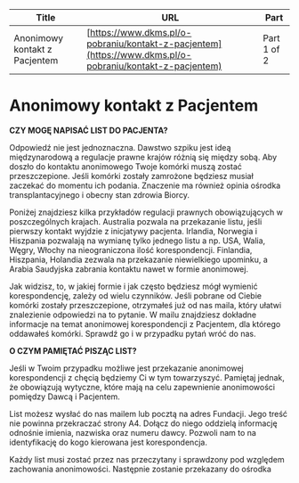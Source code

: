 | **Title**       | **URL**           | **Part**              |
|-----------------|-------------------|-----------------------|
| Anonimowy kontakt z Pacjentem         | [https://www.dkms.pl/o-pobraniu/kontakt-z-pacjentem](https://www.dkms.pl/o-pobraniu/kontakt-z-pacjentem)    | Part 1 of 2          |

# Anonimowy kontakt z Pacjentem

**CZY MOGĘ NAPISAĆ LIST DO PACJENTA?**


Odpowiedź nie jest jednoznaczna. Dawstwo szpiku jest ideą międzynarodową a regulacje prawne krajów różnią się między sobą. Aby doszło do kontaktu anonimowego Twoje komórki muszą zostać przeszczepione. Jeśli komórki zostały zamrożone będziesz musiał zaczekać do momentu ich podania. Znaczenie ma również opinia ośrodka transplantacyjnego i obecny stan zdrowia Biorcy.


Poniżej znajdziesz kilka przykładów regulacji prawnych obowiązujących w poszczególnych krajach. Australia pozwala na przekazanie listu, jeśli pierwszy kontakt wyjdzie z inicjatywy pacjenta. Irlandia, Norwegia i Hiszpania pozwalają na wymianę tylko jednego listu a np. USA, Walia, Węgry, Włochy na nieograniczona ilość korespondencji. Finlandia, Hiszpania, Holandia zezwala na przekazanie niewielkiego upominku, a Arabia Saudyjska zabrania kontaktu nawet w formie anonimowej.


Jak widzisz, to, w jakiej formie i jak często będziesz mógł wymienić korespondencję, zależy od wielu czynników. Jeśli pobrane od Ciebie komórki zostały przeszczepione, otrzymałeś już od nas maila, który ułatwi znalezienie odpowiedzi na to pytanie. W mailu znajdziesz dokładne informacje na temat anonimowej korespondencji z Pacjentem, dla którego oddawałeś komórki. Sprawdź go i w przypadku pytań wróć do nas. 


**O CZYM PAMIĘTAĆ PISZĄC LIST?**


Jeśli w Twoim przypadku możliwe jest przekazanie anonimowej korespondencji z chęcią będziemy Ci w tym towarzyszyć. Pamiętaj jednak, że obowiązują wytyczne, które mają na celu zapewnienie anonimowości pomiędzy Dawcą i Pacjentem.


List możesz wysłać do nas mailem lub pocztą na adres Fundacji. Jego treść nie powinna przekraczać strony A4\. Dołącz do niego oddzielą informację odnośnie imienia, nazwiska oraz numeru dawcy. Pozwoli nam to na identyfikację do kogo kierowana jest korespondencja.


Każdy list musi zostać przez nas przeczytany i sprawdzony pod względem zachowania anonimowości. Następnie zostanie przekazany do ośrodka 